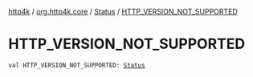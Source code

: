 [http4k](../../index.md) / [org.http4k.core](../index.md) / [Status](index.md) / [HTTP_VERSION_NOT_SUPPORTED](./-h-t-t-p_-v-e-r-s-i-o-n_-n-o-t_-s-u-p-p-o-r-t-e-d.md)

# HTTP_VERSION_NOT_SUPPORTED

`val HTTP_VERSION_NOT_SUPPORTED: `[`Status`](index.md)